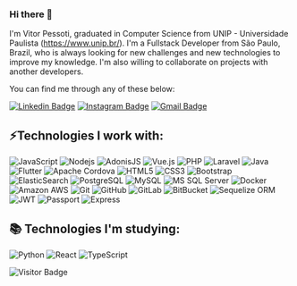 ### Hi there 👋

<!-- ## Fancy seeing you here! <img src="https://raw.githubusercontent.com/aemmadi/aemmadi/master/wave.gif" width="30px">  -->

I'm Vitor Pessoti, graduated in Computer Science from UNIP - Universidade Paulista (https://www.unip.br/). I'm a Fullstack Developer from São Paulo, Brazil, who is always looking for new challenges and new technologies to improve my knowledge. I'm also willing to collaborate on projects with another developers.

You can find me through any of these below:

[![Linkedin Badge](https://img.shields.io/badge/-vitorpessoti-blue?style=flat-square&logo=Linkedin&logoColor=white&link=https://www.linkedin.com/in/vitor-pessoti-ba1a37108/)](https://www.linkedin.com/in/vitor-pessoti-ba1a37108/)
[![Instagram Badge](https://img.shields.io/badge/-vitor.pessoti-purple?style=flat-square&logo=instagram&logoColor=white&link=https://instagram.com/vitor.pessoti/&target=_blank)](https://instagram.com/vitor.pessoti)
[![Gmail Badge](https://img.shields.io/badge/-vitorpessoti59@gmail.com-c14438?style=flat-square&logo=Gmail&logoColor=white&link=mailto:vitorpessoti59@gmail.com)](mailto:vitorpessoti59@gmail.com)


## ⚡Technologies I work with:

![JavaScript](https://img.shields.io/badge/-JavaScript-F7DF1E?style=flat-square&logo=javascript&logoColor=black)
![Nodejs](https://img.shields.io/badge/-Nodejs-339933?style=flat-square&logo=Node.js&logoColor=white)
![AdonisJS](https://img.shields.io/badge/-AdonisJS-220052?style=flat-square&logo=adonisjs)
![Vue.js](https://img.shields.io/badge/-Vuejs-4FC08D?style=flat-square&logo=vuedotjs&logoColor=white)
![PHP](https://img.shields.io/badge/-PHP-777BB4?style=flat-square&logo=php&logoColor=white)
![Laravel](https://img.shields.io/badge/-Laravel-FF2D20?style=flat-square&logo=laravel&logoColor=white)
![Java](https://img.shields.io/badge/-Java-E34A86?style=flat-square&logo=java&logoColor=white)
![Flutter](https://img.shields.io/badge/-Flutter-02569B?style=flat-square&logo=flutter)
![Apache Cordova](https://img.shields.io/badge/-Apache%20Cordova-E8E8E8?style=flat-square&logo=apachecordova&logoColor=black)
![HTML5](https://img.shields.io/badge/-HTML5-E34F26?style=flat-square&logo=html5&logoColor=white)
![CSS3](https://img.shields.io/badge/-CSS3-1572B6?style=flat-square&logo=css3)
![Bootstrap](https://img.shields.io/badge/-Bootstrap-563D7C?style=flat-square&logo=bootstrap)
![ElasticSearch](https://img.shields.io/badge/-ElasticSearch-005571?style=flat-square&logo=elasticsearch)
![PostgreSQL](https://img.shields.io/badge/-PostgreSQL-4169E1?style=flat-square&logo=postgresql&logoColor=white)
![MySQL](https://img.shields.io/badge/-MySQL-4479A1?style=flat-square&logo=mysql&logoColor=white)
![MS SQL Server](https://img.shields.io/badge/-SQLServer-CC2927?style=flat-square&logo=microsoftsqlserver)
![Docker](https://img.shields.io/badge/-Docker-2496ED?style=flat-square&logo=docker&logoColor=white)
![Amazon AWS](https://img.shields.io/badge/Amazon%20AWS-232F3E?style=flat-square&logo=amazon-aws)
![Git](https://img.shields.io/badge/-Git-F05032?style=flat-square&logo=git&logoColor=white)
![GitHub](https://img.shields.io/badge/-GitHub-181717?style=flat-square&logo=github)
![GitLab](https://img.shields.io/badge/-GitLab-FCA121?style=flat-square&logo=gitlab&logoColor=black&color=black)
![BitBucket](https://img.shields.io/badge/-BitBucket-0052CC?style=flat-square&logo=bitbucket)
![Sequelize ORM](https://img.shields.io/badge/-Sequelize%20ORM-52B0E7?style=flat-square&logo=sequelize)
![JWT](https://img.shields.io/badge/-JWT-000000?style=flat-square&logo=jsonwebtokens)
![Passport](https://img.shields.io/badge/-Passport-34E27A?style=flat-square&logo=passport)
![Express](https://img.shields.io/badge/-Express-000000?style=flat-square&logo=express)
<!-- ![Raspberry Pi](https://img.shields.io/badge/-Raspberry%20Pi-C51A4A?style=flat-square&logo=Raspberry-Pi) -->
<!-- ![Microsoft Azure](https://img.shields.io/badge/Microsoft%20Azure-232F7E?style=flat-square&logo=microsoft-azure) -->
<!-- ![Google Cloud](https://img.shields.io/badge/Google%20Cloud-black?style=flat-square&logo=google-cloud) -->
<!-- ![DigitalOcean](https://img.shields.io/badge/-Digital%20Ocean-darkblue?style=flat-square&logo=digitalocean) -->
<!-- ![Heroku](https://img.shields.io/badge/-Heroku-430098?style=flat-square&logo=heroku) -->
<!-- ![GraphQL](https://img.shields.io/badge/-GraphQL-E10098?style=flat-square&logo=graphql) -->
<!-- ![Apollo GraphQL](https://img.shields.io/badge/-Apollo%20GraphQL-311C87?style=flat-square&logo=apollo-graphql) -->
<!-- ![MongoDB](https://img.shields.io/badge/-MongoDB-black?style=flat-square&logo=mongodb) -->
<!-- ![Redis](https://img.shields.io/badge/-Redis-black?style=flat-square&logo=Redis) -->
<!-- ![C++](https://img.shields.io/badge/-C++-00599C?style=flat-square&logo=c) -->


## 📚 Technologies I'm studying:

![Python](https://img.shields.io/badge/-Python-3776AB?style=flat-square&logo=Python&logoColor=white) 
![React](https://img.shields.io/badge/-React-61DAFB?style=flat-square&logo=react&logoColor=black)
![TypeScript](https://img.shields.io/badge/-TypeScript-3178C6?style=flat-square&logo=typescript&logoColor=white)


![Visitor Badge](https://visitor-badge.laobi.icu/badge?page_id=vitorpessoti.vitorpessoti)

<!--
**vitorpessoti/vitorpessoti** is a ✨ _special_ ✨ repository because its `README.md` (this file) appears on your GitHub profile.

Here are some ideas to get you started:

- 🔭 I’m currently working on ...
- 🌱 I’m currently learning ...
- 👯 I’m looking to collaborate on ...
- 🤔 I’m looking for help with ...
- 💬 Ask me about ...
- 📫 How to reach me: ...
- 😄 Pronouns: ...
- ⚡ Fun fact: ...
-->
